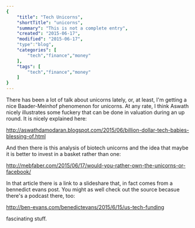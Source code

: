 ```yaml
---
{
    "title": "Tech Unicorns",
    "shortTitle": "unicorns",
    "summary": "This is not a complete entry",
    "created": "2015-06-17",
    "modified": "2015-06-17",
    "type":"blog",
    "categories": [
        "tech","finance","money"
    ],
    "tags": [
        "tech","finance","money"
    ]
}
---
```

There has been a lot of talk about unicorns lately, or, at least, I'm getting a nice Baader-Meinhof phenomenon for 
unicorns. At any rate, I think Aswath nicely illustrates some fuckery that can be done in valuation during an up
round. It is nicely explained here:

http://aswathdamodaran.blogspot.com/2015/06/billion-dollar-tech-babies-blessing-of.html

And then there is this analysis of biotech unicorns and the idea that maybe it is better to invest in a basket rather
than one:

http://mebfaber.com/2015/06/17/would-you-rather-own-the-unicorns-or-facebook/

In that article there is a link to a slideshare that, in fact comes from a bennedict evans post. You might as well
check out the source becasue there's a podcast there, too:

http://ben-evans.com/benedictevans/2015/6/15/us-tech-funding

fascinating stuff.


